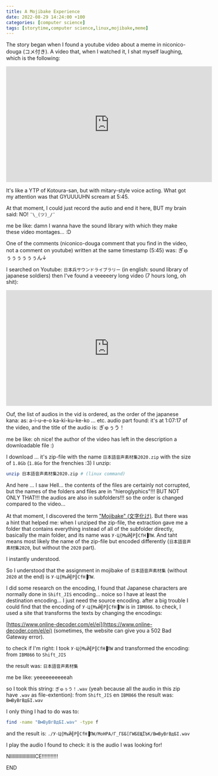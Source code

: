 ```yaml
---
title: A Mojibake Experience
date: 2022-08-29 14:24:00 +100
categories: [computer science]
tags: [storytime,computer science,linux,mojibake,meme]
---
```


The story began when I found a youtube video about a meme in niconico-douga (コメ付き).
A video that, when I watched it, I shat myself laughing, which is the following:

<iframe width="560" height="315" src="https://www.youtube.com/embed/LciNOuifV5o" title="YouTube video player" frameborder="0" allow="accelerometer; autoplay; clipboard-write; encrypted-media; gyroscope; picture-in-picture" allowfullscreen></iframe>

It's like a YTP of Kotoura-san, but with mitary-style voice acting.
What got my attention was that GYUUUUHN scream at 5:45.

At that moment, I could just record the autio and end it here, BUT my brain said: NO!
`¯\_(ツ)_/¯`

me be like: damn I wanna have the sound library with which they make these video montages... :D

One of the comments (niconico-douga comment that you find in the video, not a comment on youtube) written at the same timestamp (5:45) was: ぎゅぅぅぅぅぅぅん↓

I searched on Youtube: `日本兵サウンドライブラリー` (in english: sound library of japanese soldiers)
then I've found a veeeeery long video (7 hours long, oh shit):

<iframe width="560" height="315" src="https://www.youtube.com/embed/b9weLXVrEkI" title="YouTube video player" frameborder="0" allow="accelerometer; autoplay; clipboard-write; encrypted-media; gyroscope; picture-in-picture" allowfullscreen></iframe>

Ouf, the list of audios in the vid is ordered, as the order of the japanese kana:
as: a-i-u-e-o ka-ki-ku-ke-ko ... etc.
audio part found: it's at 1:07:17 of the video, and the title of the audio is: ぎゅぅう！

me be like: oh nice! the author of the video has left in the description a downloadable file :)


I download ... it's zip-file with the name `日本語音声素材集2020.zip` with the size of `1.8Gb`
(`1.8Go` for the frenchies :3)
I unzip:

```bash
unzip 日本語音声素材集2020.zip # (linux command)
```

And here ... I saw Hell... the contents of the files are certainly not corrupted, but the names of the folders and files are in "hieroglyphics"!!! BUT NOT ONLY THAT!!! the audios are also in subfolders!!! so the order is changed compared to the video...

At that moment, I discovered the term ["Mojibake" (文字化け)](https://en.wikipedia.org/wiki/Mojibake).
But there was a hint that helped me: when I unziped the zip-file, the extraction gave me a folder that contains everything instead of all of the subfolder directly, basically the main folder, and its name was `У·Ц{МъЙ╣Р║СfН▐ПW`. And taht means most likely the name of the zip-file but encoded differently (`日本語音声素材集2020`, but without the `2020` part).

I instantly understood.

So I understood that the assignment in mojibake of `日本語音声素材集` (without `2020` at the end) is `У·Ц{МъЙ╣Р║СfН▐ПW`.

I did some research on the encoding, I found that Japanese characters are normally done in `Shift_JIS` encoding... noice so I have at least the destination encoding... I just need the source encoding.
after a big trouble I could find that the encoding of `У·Ц{МъЙ╣Р║СfН▐ПW` is in `IBM866`.
to check, I used a site that transforms the texts by changing the encodings:

[https://www.online-decoder.com/el/ei](https://www.online-decoder.com/el/ei)
(sometimes, the website can give you a 502 Bad Gateway error).

to check if I'm right: I took `У·Ц{МъЙ╣Р║СfН▐ПW` and transformed the encoding:
from `IBM866` to `Shift_JIS`

the result was: `日本語音声素材集`

me be like: yeeeeeeeeeeah

so I took this string: `ぎゅぅう！.wav` (yeah because all the audio in this zip have `.wav` as file-extention):
from `Shift_JIS` en `IBM866`
the result was: `ВмВуВгВдБI.wav`

I only thing I had to do was to:

```bash
find -name "ВмВуВгВдБI.wav" -type f
```

and the result is:
`./У·Ц{МъЙ╣Р║СfН▐ПW/MoHPA/Г_ГББ[ГWБEЩЇЪK/ВмВуВгВдБI.wav`

I play the audio I found to check: it is the audio I was looking for!

NIIIIIIIIIIIIIIIIIICE!!!!!!!!!!!

END 
